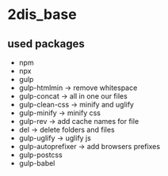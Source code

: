 # 2dis_base

## used packages

- npm
- npx
- gulp
- gulp-htmlmin -> remove whitespace
- gulp-concat -> all in one our files
- gulp-clean-css -> minify and uglify
- gulp-minify -> minify css
- gulp-rev -> add cache names for file
- del -> delete folders and files
- gulp-uglify -> uglify js
- gulp-autoprefixer -> add browsers prefixes
- gulp-postcss
- gulp-babel